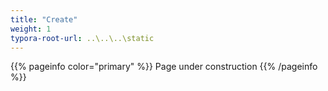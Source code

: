 ```yaml
---
title: "Create"
weight: 1
typora-root-url: ..\..\..\static
---
```


{{% pageinfo color="primary" %}}
Page under construction
{{% /pageinfo %}}
